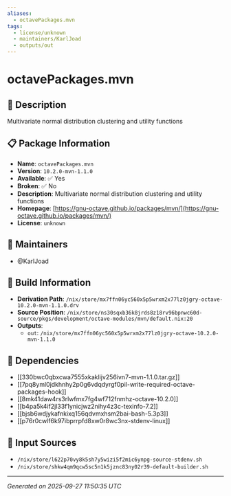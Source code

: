 ```yaml
---
aliases:
  - octavePackages.mvn
tags:
  - license/unknown
  - maintainers/KarlJoad
  - outputs/out
---
```


# octavePackages.mvn

## 📝 Description

Multivariate normal distribution clustering and utility functions

## 📋 Package Information

- **Name**: `octavePackages.mvn`
- **Version**: `10.2.0-mvn-1.1.0`
- **Available**: ✅ Yes
- **Broken**: ✅ No
- **Description**: Multivariate normal distribution clustering and utility functions
- **Homepage**: [https://gnu-octave.github.io/packages/mvn/](https://gnu-octave.github.io/packages/mvn/)
- **License**: `unknown`
## 👥 Maintainers

- @KarlJoad


## 🔧 Build Information

- **Derivation Path**: `/nix/store/mx7ffn06yc560x5p5wrxm2x77lz0jgry-octave-10.2.0-mvn-1.1.0.drv`
- **Source Position**: `/nix/store/ns30sqxb36k8jrds8z18rv96bpnwc60d-source/pkgs/development/octave-modules/mvn/default.nix:20`
- **Outputs**:
  - `out`:  `/nix/store/mx7ffn06yc560x5p5wrxm2x77lz0jgry-octave-10.2.0-mvn-1.1.0`

## 🔗 Dependencies

- [[330bwc0qbxcwa7555xkaklijv256ivn7-mvn-1.1.0.tar.gz]]
- [[7pq8yml0jdkhnhy2p0g6vdqdyrgf0pil-write-required-octave-packages-hook]]
- [[8mk41daw4rs3rlwfmx7fg4wf712fnmhz-octave-10.2.0]]
- [[b4pa5k4if2jl33f1ynicjwz2nihy4z3c-texinfo-7.2]]
- [[bjsb6wdjykafnkixq156qdvmxhsm2bai-bash-5.3p3]]
- [[p76r0cwlf6k97ibprrpfd8xw0r8wc3nx-stdenv-linux]]

## 📁 Input Sources

- `/nix/store/l622p70vy8k5sh7y5wizi5f2mic6ynpg-source-stdenv.sh`
- `/nix/store/shkw4qm9qcw5sc5n1k5jznc83ny02r39-default-builder.sh`

---
*Generated on 2025-09-27 11:50:35 UTC*
